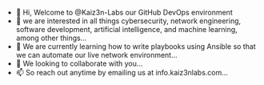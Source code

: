 - 👋 Hi, Welcome to @Kaiz3n-Labs our GitHub DevOps environment
- 👀 we are interested in all things cybersecurity, network engineering, software development, artificial intelligence, and machine learning, among other things...
- 🌱 We are currently learning how to write playbooks using Ansible so that we can automate our live network environment...
- 💞️ We looking to collaborate with you...
- 📫 So reach out anytime by emailing us at info.kaiz3nlabs.com...

<!---
Kaiz3n-Labs/Kaiz3n-Labs is a ✨ special ✨ repository because its `README.md` (this file) appears on your GitHub profile.
You can click the Preview link to take a look at your changes.
--->
